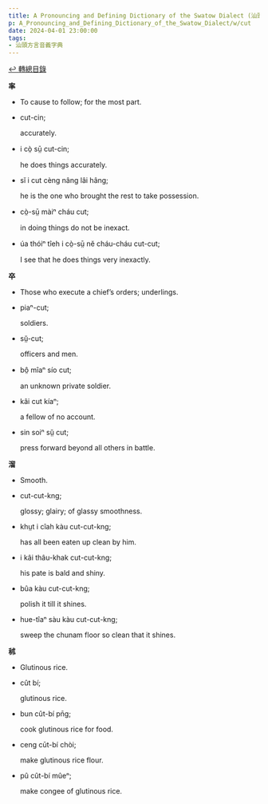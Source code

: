 ```yaml
---
title: A Pronouncing and Defining Dictionary of the Swatow Dialect (汕頭方言音義字典) / cut
p: A_Pronouncing_and_Defining_Dictionary_of_the_Swatow_Dialect/w/cut
date: 2024-04-01 23:00:00
tags: 
- 汕頭方言音義字典
---
```


[↩️ 轉總目錄](/A_Pronouncing_and_Defining_Dictionary_of_the_Swatow_Dialect)


**率**
- To cause to follow; for the most part.

- cut-cin;

  accurately.

- i cò̤ sṳ̄ cut-cin;

  he does things accurately.

- sĭ i cut cèng nâng lâi hâng;

  he is the one who brought the rest to take possession.

- cò̤-sṳ̄ màiⁿ cháu cut;

  in doing things do not be inexact.

- úa thóiⁿ tîeh i cò̤-sṳ̄ nĕ cháu-cháu cut-cut;

  I see that he does things very inexactly.

**卒**
- Those who execute a chief’s orders; underlings.

- piaⁿ-cut;

  soldiers.

- sṳ̆-cut;

  officers and men.

- bô̤ mîaⁿ sío cut;

  an unknown private soldier.

- kâi cut kíaⁿ;

  a fellow of no account.

- sin soiⁿ sṳ̆ cut;

  press forward beyond all others in battle.

**溜**
- Smooth.

- cut-cut-kng;

  glossy; glairy; of glassy smoothness.

- khṳt i cîah kàu cut-cut-kng;

  has all been eaten up clean by him.

- i kâi thâu-khak cut-cut-kng;

  his pate is bald and shiny.

- bûa kàu cut-cut-kng;

  polish it till it shines.

- hue-tîaⁿ sàu kàu cut-cut-kng;

  sweep the chunam floor so clean that it shines.

**秫**
- Glutinous rice.

- cût bí;

  glutinous rice.

- bun cût-bí pn̄g;

  cook glutinous rice for food.

- ceng cūt-bí chòi;

  make glutinous rice flour.

- pû cût-bí mûeⁿ;

  make congee of glutinous rice.